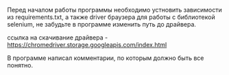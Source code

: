 Перед началом работы программы необходимо устновить зависимости из requirements.txt, а также driver 
браузера для работы с библиотекой selenium, не забудьте в программе изменить путь до драйвера.

ссылка на скачивание драйвера - https://chromedriver.storage.googleapis.com/index.html

В программе написал комментарии, по которым должно быть все понятно.
